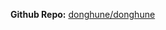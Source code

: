 [//]: # (![]&#40;static/images/og.png&#41;)

**Github Repo:** [donghune/donghune](https://github.com/donghune/minecraft-donghune)